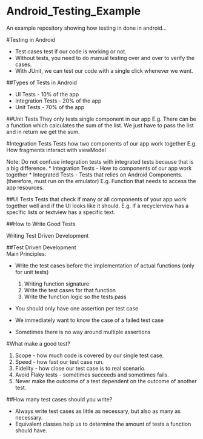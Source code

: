 # Android_Testing_Example
An example repository showing how testing in done in android...

#Testing in Android
* Test cases test if our code is working or not. 
* Without tests, you need to do manual testing over and over to verify the cases. 
* With JUnit, we can test our code with a single click whenever we want.

##Types of Tests in Android 

  * UI Tests - 10% of the app
  * Integration Tests - 20% of the app
  * Unit Tests - 70% of the app

##Unit Tests 
They only tests single component in our app
E.g. There can be a function which calculates the sum of the list.
     We just have to pass the list and in return we get the sum. 

#Integration Tests
Tests how two components of our app work together
E.g. How fragments interact with viewModel

Note: Do not confuse integration tests with integrated tests because that is a big difference. 
      * Integration Tests - How to components of our app work together
      * Integrated Tests -  Tests that relies on Android Components. (therefore, must run on the emulator)
        E.g. Function that needs to access the app resources. 

##UI Tests
Tests that check if many or all components of your app work together well and if the UI looks like it should. 
E.g. If a recyclerview has a specific lists or textview has a specific text.

##How to Write Good Tests

Writing Test Driven Development 

##Test Driven Development  
Main Principles: 
* Write the test cases before the implementation of actual functions (only for unit tests)
  1. Writing function signature 
  2. Write the test cases for that function 
  3. Write the function logic so the tests pass

* You should only have one assertion per test case
* We immediately want to know the case of a failed test case
* Sometimes there is no way around multiple assertions 

#What make a good test?

1. Scope - how much code is covered by our single test case. 
2. Speed - how fast our test case run. 
3. Fidelity - how close our test case is to real scenario. 
4. Avoid Flaky tests - sometimes succeeds and sometimes fails.
5. Never make the outcome of a test dependent on the outcome of another test. 

##How many test cases should you write? 
* Always write test cases as little as necessary, but also as many as necessary. 
* Equivalent classes help us to determine the amount of tests a function should have.

